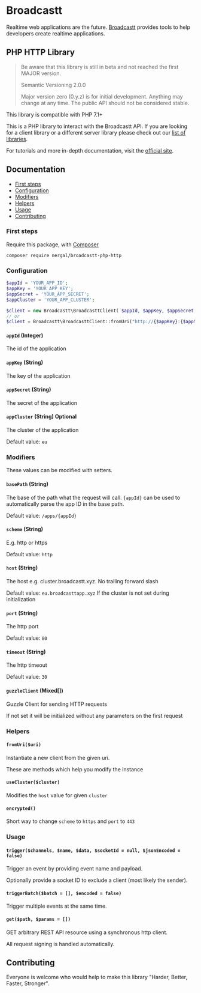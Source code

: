 # Broadcastt

Realtime web applications are the future. [Broadcastt](https://broadcastt.xyz/) provides tools to help developers create realtime applications.

## PHP HTTP Library

> Be aware that this library is still in beta and not reached the first MAJOR version.
> 
> Semantic Versioning 2.0.0
>
> Major version zero (0.y.z) is for initial development. Anything may change at any time. The public API should not be considered stable.

This library is compatible with PHP 7.1+

This is a PHP library to interact with the Broadcastt API. If you are looking for a client library or a different server library please check out our [list of libraries](https://broadcastt.xyz/docs/Libraries).

For tutorials and more in-depth documentation, visit the [official site](https://broadcastt.xyz/).

## Documentation

* [First steps](#first-steps)
* [Configuration](#configuration)
* [Modifiers](#modifiers)
* [Helpers](#helpers)
* [Usage](#usage)
* [Contributing](#contributing)

### First steps

Require this package, with [Composer](https://getcomposer.org/)

```
composer require nergal/broadcastt-php-http
```

### Configuration

```php
$appId = 'YOUR_APP_ID';
$appKey = 'YOUR_APP_KEY';
$appSecret = 'YOUR_APP_SECRET';
$appCluster = 'YOUR_APP_CLUSTER';

$client = new Broadcastt\BroadcasttClient( $appId, $appKey, $appSecret, $appCluster );
// or
$client = Broadcastt\BroadcasttClient::fromUri("http://{$appKey}:{$appSecret}@{$appCluster}.broadcastt.xyz/apps/{$appId}");
```

#### `appId` (Integer)

The id of the application

#### `appKey` (String)

The key of the application

#### `appSecret` (String)

The secret of the application

#### `appCluster` (String) Optional

The cluster of the application

Default value: `eu`

### Modifiers

These values can be modified with setters.

#### `basePath` (String)

The base of the path what the request will call. `{appId}` can be used to automatically parse the app ID in the base path.

Default value: `/apps/{appId}`

#### `scheme` (String)

E.g. http or https

Default value: `http`

#### `host` (String)

The host e.g. cluster.broadcastt.xyz. No trailing forward slash

Default value: `eu.broadcasttapp.xyz` If the cluster is not set during initialization

#### `port` (String)

The http port

Default value: `80`

#### `timeout` (String)

The http timeout

Default value: `30`

#### `guzzleClient` (Mixed[])

Guzzle Client for sending HTTP requests

If not set it will be initialized without any parameters on the first request

### Helpers

#### `fromUri($uri)`

Instantiate a new client from the given uri.

These are methods which help you modify the instance

#### `useCluster($cluster)`

Modifies the `host` value for given `cluster`

#### `encrypted()`

Short way to change `scheme` to `https` and `port` to `443`

### Usage

#### `trigger($channels, $name, $data, $socketId = null, $jsonEncoded = false)`

Trigger an event by providing event name and payload.

Optionally provide a socket ID to exclude a client (most likely the sender).

#### `triggerBatch($batch = [], $encoded = false)`

Trigger multiple events at the same time.

#### `get($path, $params = [])`

GET arbitrary REST API resource using a synchronous http client.

All request signing is handled automatically.

## Contributing

Everyone is welcome who would help to make this library "Harder, Better, Faster, Stronger".
